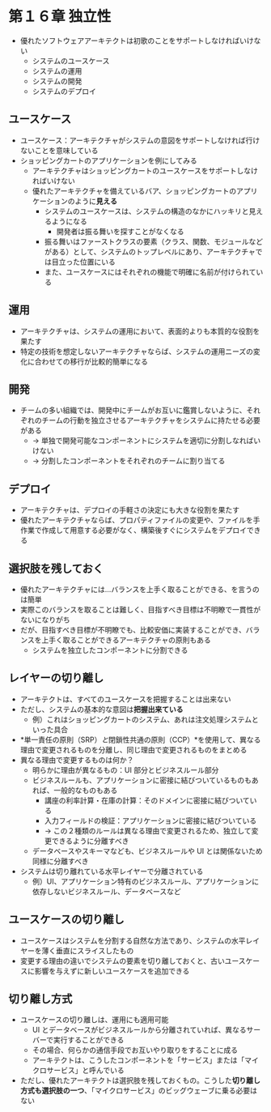 # 第１６章 独立性

- 優れたソフトウェアアーキテクトは初歌のことをサポートしなければいけない
  - システムのユースケース
  - システムの運用
  - システムの開発
  - システムのデプロイ

## ユースケース

- ユースケース：アーキテクチャがシステムの意図をサポートしなければ行けないことを意味している
- ショッピングカートのアプリケーションを例にしてみる
  - アーキテクチャはショッピングカートのユースケースをサポートしなければいけない
  - 優れたアーキテクチャを備えているバア、ショッピングカートのアプリケーションのように**見える**
    - システムのユースケースは、システムの構造のなかにハッキリと見えるようになる
      - 開発者は振る舞いを探すことがなくなる
    - 振る舞いはファーストクラスの要素（クラス、関数、モジュールなどがある）として、システムのトップレベルにあり、アーキテクチャでは目立った位置にいる
    - また、ユースケースにはそれぞれの機能で明確に名前が付けられている

## 運用

- アーキテクチャは、システムの運用において、表面的よりも本質的な役割を果たす
- 特定の技術を想定しないアーキテクチャならば、システムの運用ニーズの変化に合わせての移行が比較的簡単になる

## 開発

- チームの多い組織では、開発中にチームがお互いに鑑賞しないように、それぞれのチームの行動を独立させるアーキテクチャをシステムに持たせる必要がある
  - → 単独で開発可能なコンポーネントにシステムを適切に分割しなればいけない
  - → 分割したコンポーネントをそれぞれのチームに割り当てる

## デプロイ

- アーキテクチャは、デプロイの手軽さの決定にも大きな役割を果たす
- 優れたアーキテクチャならば、プロパティファイルの変更や、ファイルを手作業で作成して用意する必要がなく、構築後すぐにシステムをデプロイできる

## 選択肢を残しておく

- 優れたアーキテクチャには…バランスを上手く取ることができる、を言うのは簡単
- 実際このバランスを取ることは難しく、目指すべき目標は不明瞭で一貫性がないになりがち
- だが、目指すべき目標が不明瞭でも、比較安価に実装することができ、バランスを上手く取ることができるアーキテクチャの原則もある
  - システムを独立したコンポーネントに分割できる

## レイヤーの切り離し

- アーキテクトは、すべてのユースケースを把握することは出来ない
- ただし、システムの基本的な意図は**把握出来ている**
  - 例）これはショッピングカートのシステム、あれは注文処理システムといった具合
- *単一責任の原則（SRP）*と*閉鎖性共通の原則（CCP）*を使用して、異なる理由で変更されるものを分離し、同じ理由で変更されるものをまとめる
- 異なる理由で変更するものは何か？
  - 明らかに理由が異なるもの：UI 部分とビジネスルール部分
  - ビジネスルールも、アプリケーションに密接に結びついているものもあれば、一般的なものもある
    - 講座の利率計算・在庫の計算：そのドメインに密接に結びついている
    - 入力フィールドの検証：アプリケーションに密接に結びついている
    - → この２種類のルールは異なる理由で変更されるため、独立して変更できるように分離すべき
  - データベースやスキーマなども、ビジネスルールや UI とは関係ないため同様に分離すべき
- システムは切り離れている水平レイヤーで分離されている
  - 例）UI、アプリケーション特有のビジネスルール、アプリケーションに依存しないビジネスルール、データベースなど

## ユースケースの切り離し

- ユースケースはシステムを分割する自然な方法であり、システムの水平レイヤーを薄く垂直にスライスしたもの
- 変更する理由の違いでシステムの要素を切り離しておくと、古いユースケースに影響を与えずに新しいユースケースを追加できる

## 切り離し方式

- ユースケースの切り離しは、運用にも適用可能
  - UI とデータベースがビジネスルールから分離されていれば、異なるサーバーで実行することができる
  - その場合、何らかの通信手段でお互いやり取りをすることに成る
  - アーキテクトは、こうしたコンポーネントを「サービス」または「マイクロサービス」と呼んでいる
- ただし、優れたアーキテクトは選択肢を残しておくもの。こうした**切り離し方式も選択肢の一つ**、「マイクロサービス」のビッグウェーブに乗る必要はない
